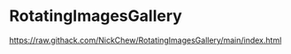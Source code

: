 ﻿# RotatingImagesGallery
 
 https://raw.githack.com/NickChew/RotatingImagesGallery/main/index.html
 
 

